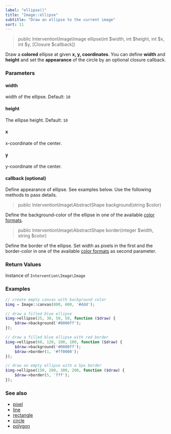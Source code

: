 ```yaml
---
label: "ellipse()"
title: "Image::ellipse"
subtitle: "Draw an ellipse to the current image"
sort: 11
---
```


> public Intervention\Image\Image ellipse(int $width, int $height, int $x, int $y, [Closure $callback])

Draw a **colored** ellipse at given **x, y, coordinates**. You can define **width** and **height** and set the **appearance** of the circle by an optional closure callback.

### Parameters

#### width
width of the ellipse. Default: `10`

#### height
The ellipse height. Default: `10`

#### x
x-coordinate of the center.

#### y
y-coordinate of the center.

#### callback (optional)
Define appearance of ellipse. See examples below. Use the following methods to pass details.

> public Intervention\Image\AbstractShape background(string $color)

Define the background-color of the ellipse in one of the available [color formats](/v2/getting-started/formats).

> public Intervention\Image\AbstractShape border(integer $width, string $color)

Define the border of the ellipse. Set width as pixels in the first and the border-color in one of the available [color formats](/v2/getting-started/formats) as second parameter.

### Return Values
Instance of `Intervention\Image\Image`

### Examples

```php
// create empty canvas with background color
$img = Image::canvas(800, 600, '#ddd');

// draw a filled blue ellipse
$img->ellipse(25, 30, 50, 50, function ($draw) {
    $draw->background('#0000ff');
});

// draw a filled blue ellipse with red border
$img->ellipse(60, 120, 100, 100, function ($draw) {
    $draw->background('#0000ff');
    $draw->border(1, '#ff0000');
});

// draw an empty ellipse with a 5px border
$img->ellipse(150, 200, 300, 200, function ($draw) {
    $draw->border(5, 'fff');
});
```


### See also

- [pixel](/v2/api/pixel)
- [line](/v2/api/line)
- [rectangle](/v2/api/rectangle)
- [circle](/v2/api/circle)
- [polygon](/v2/api/polygon)
